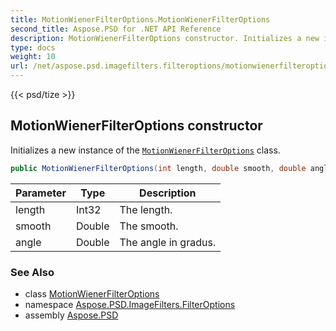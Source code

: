 ```yaml
---
title: MotionWienerFilterOptions.MotionWienerFilterOptions
second_title: Aspose.PSD for .NET API Reference
description: MotionWienerFilterOptions constructor. Initializes a new instance of the MotionWienerFilterOptions class
type: docs
weight: 10
url: /net/aspose.psd.imagefilters.filteroptions/motionwienerfilteroptions/motionwienerfilteroptions/
---
```

{{< psd/tize >}}
## MotionWienerFilterOptions constructor

Initializes a new instance of the [`MotionWienerFilterOptions`](../) class.

```csharp
public MotionWienerFilterOptions(int length, double smooth, double angle)
```

| Parameter | Type | Description |
| --- | --- | --- |
| length | Int32 | The length. |
| smooth | Double | The smooth. |
| angle | Double | The angle in gradus. |

### See Also

* class [MotionWienerFilterOptions](../)
* namespace [Aspose.PSD.ImageFilters.FilterOptions](../../../aspose.psd.imagefilters.filteroptions/)
* assembly [Aspose.PSD](../../../)



